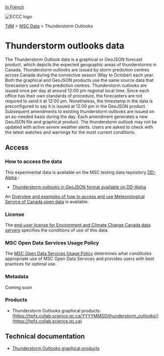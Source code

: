 [In French](readme_thunderstorm-outlooks_fr.md)

![ECCC logo](../../img_eccc-logo.png)

[TdM](../../readme_en.md) > [MSC Data](../readme_en.md) > Thunderstorm Outlooks

# Thunderstorm outlooks data

The Thunderstorm Outlook data is a graphical or GeoJSON forecast product, which depicts the expected geographic areas of thunderstorms in Canada. Thunderstorm outlooks are issued by storm prediction centres across Canada during the convective season (May to October) each year. Both the graphical and GeoJSON products use the same source data that forecasters used in the prediction centres. Thunderstorm outlooks are issued once per day at around 12:00 pm regional local time. Since each office has their own standards of procedure, the forecasters are not required to send it at 12:00 pm. Nonetheless, the timestamp in the data is preconfigured to say it is issued at 12:00 pm in the GeoJSON product. Subsequent amendments to existing thunderstorm outlooks are issued on an as-needed basis during the day. Each amendment generates a new GeoJSON file and graphical product. The thunderstorm outlook may not be updated with active severe weather alerts. Users are asked to check with the latest watches and warnings for the most current conditions.

## Access

### How to access the data

This experimental data is available on the MSC testing data repository [DD-Alpha](../../msc-datamart/readme_en.md) :

* [Thunderstorm outlooks in GeoJSON format available on DD-Alpha](readme_thunderstorm-outlooks-datamart_en.md) 

An [Overview and examples of how to access and use Meteorological Service of Canada open data](../../usage/readme_en.md) is available. 

### License

The [end-user license for Environment and Climate Change Canada data servers](.../.../license/readme_en.md) specifies the conditions of use of this data.

### MSC Open Data Services Usage Policy

The [MSC Open Data Services Usage Policy](../.../usage-policy/readme_en.md) determines what constitutes appropriate use of MSC Open Data Services and provides users with best practices for optimal use.

### Metadata

Coming soon

### Products

* Thunderstorm Outlooks graphical products: [https://hpfx.collab.science.gc.ca/YYYYMMDD/thunderstorm_outlooks/](https://hpfx.collab.science.gc.ca)

## Technical documentation

* [Thunderstorm Outlooks graphical products](https://hpfx.collab.science.gc.ca/docs/thunderstorm_outlooks/ThunderstormOutlook_Specs_Graphical_1A_EN.pdf) 

